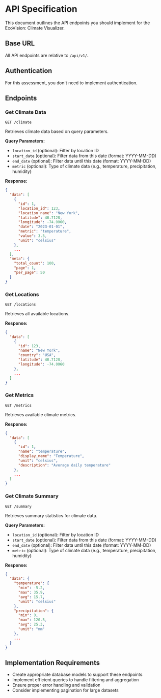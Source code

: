 # API Specification

This document outlines the API endpoints you should implement for the EcoVision: Climate Visualizer.

## Base URL

All API endpoints are relative to `/api/v1/`.

## Authentication

For this assessment, you don't need to implement authentication.

## Endpoints

### Get Climate Data

```
GET /climate
```

Retrieves climate data based on query parameters.

**Query Parameters:**

- `location_id` (optional): Filter by location ID
- `start_date` (optional): Filter data from this date (format: YYYY-MM-DD)
- `end_date` (optional): Filter data until this date (format: YYYY-MM-DD)
- `metric` (optional): Type of climate data (e.g., temperature, precipitation, humidity)

**Response:**

```json
{
  "data": [
    {
      "id": 1,
      "location_id": 123,
      "location_name": "New York",
      "latitude": 40.7128,
      "longitude": -74.0060,
      "date": "2023-01-01",
      "metric": "temperature",
      "value": 3.5,
      "unit": "celsius"
    },
    ...
  ],
  "meta": {
    "total_count": 100,
    "page": 1,
    "per_page": 50
  }
}
```

### Get Locations

```
GET /locations
```

Retrieves all available locations.

**Response:**

```json
{
  "data": [
    {
      "id": 123,
      "name": "New York",
      "country": "USA",
      "latitude": 40.7128,
      "longitude": -74.0060
    },
    ...
  ]
}
```

### Get Metrics

```
GET /metrics
```

Retrieves available climate metrics.

**Response:**

```json
{
  "data": [
    {
      "id": 1,
      "name": "temperature",
      "display_name": "Temperature",
      "unit": "celsius",
      "description": "Average daily temperature"
    },
    ...
  ]
}
```

### Get Climate Summary

```
GET /summary
```

Retrieves summary statistics for climate data.

**Query Parameters:**

- `location_id` (optional): Filter by location ID
- `start_date` (optional): Filter data from this date (format: YYYY-MM-DD)
- `end_date` (optional): Filter data until this date (format: YYYY-MM-DD)
- `metric` (optional): Type of climate data (e.g., temperature, precipitation, humidity)

**Response:**

```json
{
  "data": {
    "temperature": {
      "min": -5.2,
      "max": 35.9,
      "avg": 15.7,
      "unit": "celsius"
    },
    "precipitation": {
      "min": 0,
      "max": 120.5,
      "avg": 25.3,
      "unit": "mm"
    },
    ...
  }
}
```

## Implementation Requirements

- Create appropriate database models to support these endpoints
- Implement efficient queries to handle filtering and aggregation
- Ensure proper error handling and validation
- Consider implementing pagination for large datasets